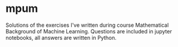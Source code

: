 # mpum
Solutions of the exercises I've written during course Mathematical Background of Machine Learning. Questions are included in jupyter notebooks, all answers are written in Python.
